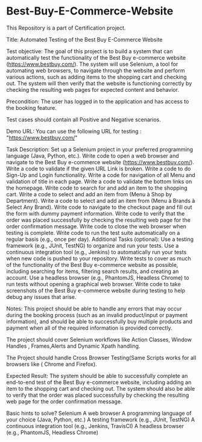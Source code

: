 # Best-Buy-E-Commerce-Website

This Repository is a part of Certification project.

Title:  Automated Testing of the Best Buy E-Commerce Website

Test objective: 
The goal of this project is to build a system that can automatically test the functionality of the Best Buy e-commerce website (https://www.bestbuy.com/).
The system will use Selenium, a tool for automating web browsers, to navigate through the website and perform various actions, such as adding items to the shopping cart and checking out.
The system will then verify that the website is functioning correctly by checking the resulting web pages for expected content and behavior.

Precondition: The user has logged in to the application and has access to the booking feature.

Test cases should  contain all Positive and Negative scenarios.

Demo URL: You can use the following URL for testing 
: "https://www.bestbuy.com/" 

Task Description:
Set up a Selenium project in your preferred programming language (Java, Python, etc.).
Write code to open a web browser and navigate to the Best Buy e-commerce website (https://www.bestbuy.com/).
Write a code to validate if the given URL Link is broken.
Write a code to do Sign-Up and Login functionality.
Write a code for navigation of all Menu and validation of title in each page.
Write a code to validate the bottom links on the homepage.
Write code to search for and add an item to the shopping cart.
Write a code to select and add an item from (Menu à Shop by Department).
Write a code to select and add an item from (Menu à Brands à Select Any Brand).
Write code to navigate to the checkout page and fill out the form with dummy payment information.
Write code to verify that the order was placed successfully by checking the resulting web page for the order confirmation message.
Write code to close the web browser when testing is complete.
Write code to run the test suite automatically on a regular basis (e.g., once per day).
Additional Tasks (optional):
Use a testing framework (e.g., JUnit, TestNG) to organize and run your tests.
Use a continuous integration tool (e.g., Jenkins) to automatically run your tests when new code is pushed to your repository.
Write tests to cover as much of the functionality of the Best Buy e-commerce website as possible, including searching for items, filtering search results, and creating an account.
Use a headless browser (e.g., PhantomJS, Headless Chrome) to run tests without opening a graphical web browser.
Write code to take screenshots of the Best Buy e-commerce website during testing to help debug any issues that arise.

Notes:
This project should be able to handle any errors that may occur during the booking process (such as an invalid product/input or payment information), 
and should be able to successfully buy multiple products and payment when all of the required information is provided correctly.

The project should cover Selenium workflows like Action Classes, Window Handles , Frames,Alerts and Dynamic Xpath handling.

The Project should handle Cross Browser Testing(Same Scripts works for all browsers like ( Chrome and Firefox).

Expected Result:
The system should be able to successfully complete an end-to-end test of the Best Buy e-commerce website, including adding an item to the shopping cart and checking out.
The system should also be able to verify that the order was placed successfully by checking the resulting web page for the order confirmation message.

Basic hints to solve?
Selenium 
A web browser
A programming language of your choice (Java, Python, etc.)
A testing framework (e.g., JUnit, TestNG)
A continuous integration tool (e.g., Jenkins, TravisCI)
A headless browser (e.g., PhantomJS, Headless Chrome)
